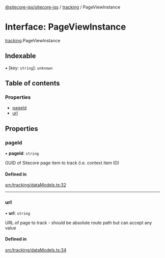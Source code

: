 [@sitecore-jss/sitecore-jss](../README.md) / [tracking](../modules/tracking.md) / PageViewInstance

# Interface: PageViewInstance

[tracking](../modules/tracking.md).PageViewInstance

## Indexable

▪ [key: `string`]: `unknown`

## Table of contents

### Properties

- [pageId](tracking.PageViewInstance.md#pageid)
- [url](tracking.PageViewInstance.md#url)

## Properties

### pageId

• **pageId**: `string`

GUID of Sitecore page item to track (i.e. context item ID)

#### Defined in

[src/tracking/dataModels.ts:32](https://github.com/Sitecore/jss/blob/e9a41c500/packages/sitecore-jss/src/tracking/dataModels.ts#L32)

___

### url

• **url**: `string`

URL of page to track - should be absolute route path but can accept any value

#### Defined in

[src/tracking/dataModels.ts:34](https://github.com/Sitecore/jss/blob/e9a41c500/packages/sitecore-jss/src/tracking/dataModels.ts#L34)
